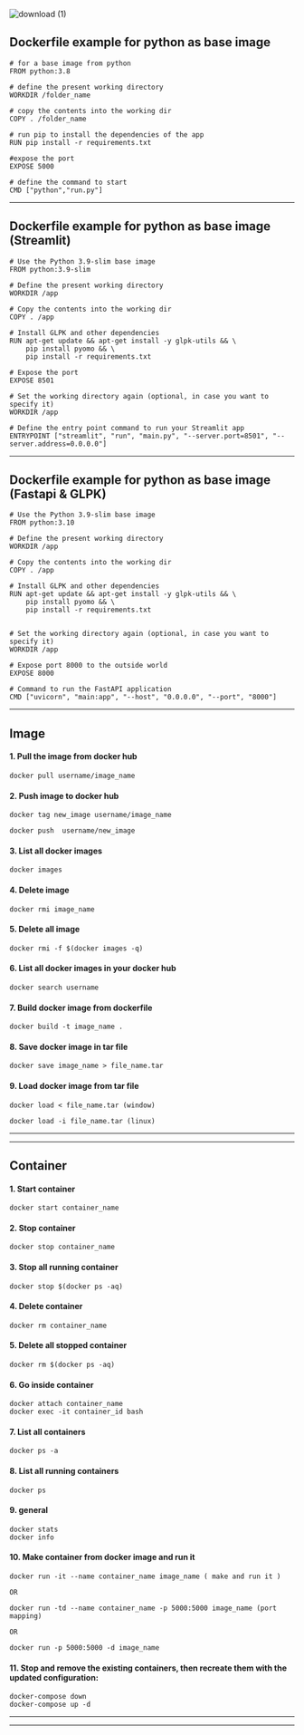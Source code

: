 
![download (1)](https://user-images.githubusercontent.com/72096831/200459883-2ff14cb5-9378-4e5a-bbae-c8d423fb9220.png)



## Dockerfile example for python as base image

    # for a base image from python
    FROM python:3.8
    
    # define the present working directory
    WORKDIR /folder_name
    
    # copy the contents into the working dir
    COPY . /folder_name
    
    # run pip to install the dependencies of the app
    RUN pip install -r requirements.txt
    
    #expose the port
    EXPOSE 5000
    
    # define the command to start 
    CMD ["python","run.py"]


---------------------------
## Dockerfile example for python as base image (Streamlit)

    # Use the Python 3.9-slim base image
    FROM python:3.9-slim
    
    # Define the present working directory
    WORKDIR /app
    
    # Copy the contents into the working dir
    COPY . /app
    
    # Install GLPK and other dependencies
    RUN apt-get update && apt-get install -y glpk-utils && \
        pip install pyomo && \
        pip install -r requirements.txt
    
    # Expose the port
    EXPOSE 8501
    
    # Set the working directory again (optional, in case you want to specify it)
    WORKDIR /app
    
    # Define the entry point command to run your Streamlit app
    ENTRYPOINT ["streamlit", "run", "main.py", "--server.port=8501", "--server.address=0.0.0.0"]


---------------------------
## Dockerfile example for python as base image (Fastapi & GLPK)

    # Use the Python 3.9-slim base image
    FROM python:3.10
    
    # Define the present working directory
    WORKDIR /app
    
    # Copy the contents into the working dir
    COPY . /app
    
    # Install GLPK and other dependencies
    RUN apt-get update && apt-get install -y glpk-utils && \
        pip install pyomo && \
        pip install -r requirements.txt
    
    
    # Set the working directory again (optional, in case you want to specify it)
    WORKDIR /app
    
    # Expose port 8000 to the outside world
    EXPOSE 8000
    
    # Command to run the FastAPI application
    CMD ["uvicorn", "main:app", "--host", "0.0.0.0", "--port", "8000"]




---------------------------

## Image

#### 1. Pull the image from docker hub
    docker pull username/image_name

#### 2. Push image to docker hub
    docker tag new_image username/image_name
    
    docker push  username/new_image

#### 3. List all docker images
    docker images
    
#### 4. Delete image
    docker rmi image_name
    
#### 5. Delete all image
    docker rmi -f $(docker images -q)
    
#### 6. List all docker images in your docker hub
    docker search username

#### 7. Build docker image from dockerfile
    docker build -t image_name .

#### 8. Save docker image in tar file
    docker save image_name > file_name.tar
    
#### 9. Load docker image from tar file
    docker load < file_name.tar (window)
    
    docker load -i file_name.tar (linux)

---------------------------
---------------------------

## Container

#### 1. Start container
    docker start container_name

#### 2. Stop container
    docker stop container_name
    
#### 3. Stop all running container
    docker stop $(docker ps -aq)
    
#### 4. Delete container
    docker rm container_name
    
#### 5. Delete all stopped container
    docker rm $(docker ps -aq)
    
#### 6. Go inside container
    docker attach container_name
    docker exec -it container_id bash
    
#### 7. List all containers
    docker ps -a
    
#### 8. List all running containers
    docker ps 
    
#### 9. general
    docker stats
    docker info

#### 10. Make container from docker image and run it
    docker run -it --name container_name image_name ( make and run it )
    
    OR
  
    docker run -td --name container_name -p 5000:5000 image_name (port mapping)
    
    OR
   
    docker run -p 5000:5000 -d image_name

#### 11. Stop and remove the existing containers, then recreate them with the updated configuration:
    
    docker-compose down
    docker-compose up -d
    
---------------------------
---------------------------
 
 
 
 

